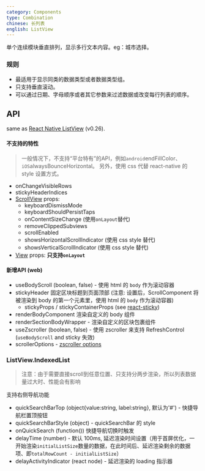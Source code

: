 ```yaml
---
category: Components
type: Combination
chinese: 长列表
english: ListView
---
```



单个连续模块垂直排列，显示多行文本内容。eg：城市选择。

### 规则
- 最适用于显示同类的数据类型或者数据类型组。
- 只支持垂直滚动。
- 可以通过日期、字母顺序或者其它参数来过滤数据或改变每行列表的顺序。


## API
same as [React Native ListView](https://facebook.github.io/react-native/docs/listview.html#content)
(v0.26).

#### 不支持的特性
> 一般情况下，不支持“平台特有”的API，例如`android`endFillColor、`iOS`alwaysBounceHorizontal。
另外，使用 css 代替 react-native 的 style 设置方式。

- onChangeVisibleRows
- stickyHeaderIndices
- [ScrollView](https://facebook.github.io/react-native/docs/scrollview.html#props) props:
    - keyboardDismissMode
    - keyboardShouldPersistTaps
    - onContentSizeChange (使用`onLayout`替代)
    - removeClippedSubviews
    - scrollEnabled
    - showsHorizontalScrollIndicator (使用 css style 替代)
    - showsVerticalScrollIndicator (使用 css style 替代)
- [View](https://facebook.github.io/react-native/docs/view.html#props) props: **只支持`onLayout`**

#### 新增API (web)
- useBodyScroll (boolean, false) - 使用 html 的 `body` 作为滚动容器
- stickyHeader 固定区块标题到页面顶部 (注意: 设置后，ScrollComponent 将被渲染到 body 的第一个元素里，使用 html 的 `body` 作为滚动容器)
    - stickyProps / stickyContainerProps (see [react-sticky](https://github.com/captivationsoftware/react-sticky))
- renderBodyComponent 渲染自定义的 body 组件
- renderSectionBodyWrapper - 渲染自定义的区块包裹组件
- useZscroller (boolean, false) - 使用 zscroller 来支持 RefreshControl (`useBodyScroll` and sticky 失效)
- scrollerOptions - [zscroller options](https://github.com/yiminghe/zscroller#options)

### ListView.IndexedList
> 注意：由于需要直接scroll到任意位置、只支持分两步渲染，所以列表数据量过大时、性能会有影响

支持右侧导航功能

- quickSearchBarTop (object{value:string, label:string}, 默认为'#') - 快捷导航栏置顶按钮
- quickSearchBarStyle (object) - quickSearchBar 的 style
- onQuickSearch (function()) 快捷导航切换时触发
- delayTime (number) - 默认 100ms, 延迟渲染时间设置（用于首屏优化，一开始渲染`initialListSize`数量的数据，在此时间后、延迟渲染剩余的数据项、即`totalRowCount - initialListSize`）
- delayActivityIndicator (react node) - 延迟渲染的 loading 指示器

